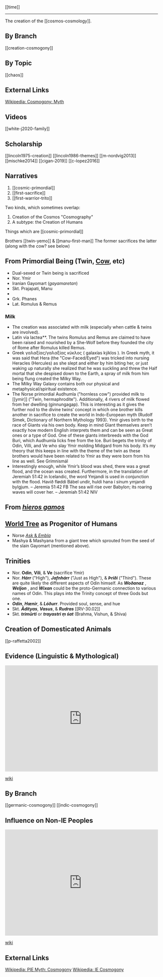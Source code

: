 [[time]]

---

The creation of the [[cosmos-cosmology]].

## By Branch
[[creation-cosmogony]]

## By Topic
[[chaos]]

## External Links
[Wikipedia: Cosmogony: Myth](https://en.wikipedia.org/wiki/Cosmogony#Mythology)

## Videos
[[white-j2020-family]]

## Scholarship
[[lincoln1975-creation]]
[[lincoln1986-themes]]
[[m-nordvig2013]]
[[mischke2014]]
[[cigan-2019]]
[[c-lopez2016]]

## Narratives
1. [[cosmic-primordial]]
2. [[first-sacrifice]]
3. [[first-warrior-trito]]


Two kinds, which sometimes overlap: 
1. Creation of the Cosmos "Cosmography"
2. A subtype: the Creation of Humans


Things which are [[cosmic-primordial]]

Brothers [[twin-yemo]] & [[manu-first-man]]
The former sacrifices the latter (along with the cow? see below)

## From Primordial Being (Twin, [Cow](bovines.md), etc)
- Dual-sexed or Twin being is sacrificed
- Nor. Ymir
- Iranian Gayomart (*gayamaretan*)
- Skt. Prajapati, Manu
- 
- Grk. Phanes
- Lat. Romulus & Remus
### Milk
- The creation was associated with milk (especially when cattle & twins are involved).
- Latin via lactea**. The twins Romulus and Remus are claimed to have been raised and nourished by a She-Wolf before they founded the city of Rome after Romulus killed Remus. 
- Greek γαλαξίας/γαλαξίας κύκλος ( galaxías kýklos ). In Greek myth, it was said that Hera (the "Cow-Faced/Eyed") was tricked into nursing Heracles (Hercules) as she slept and either by him biting her, or just waking up naturally she realized that he was suckling and threw the Half mortal that she despised down to the Earth, a spray of milk from him being flung created the Milky Way.
- The Milky Way Galaxy contains both our physical and metaphysical/spiritual existence. 
- The Norse primordial Audhumla ("hornless cow") provided milk to [[ymir]] ("Twin, hermaphrodite"). Additionally, 4 rivers of milk flowed from her dwelling (ginnungagap). This is interesting as it gives the further nod to the divine twins’ concept in which one brother kills another in sacrifice to create the world in Indo-European myth (Rudolf Simek, Dictionary of Northern Mythology 1993). Ymir gives birth to the race of Giants via his own body. Keep in mind Giant themselves aren’t exactly how modern English interprets them and can be seen as Great ones or a type of God. One of these giants interbreeds with the God Buri, which Audhumla licks free from the Ice. Buri begets the trinity of Odin, Villi, and Ve who slay Ymir molding Midgard from his body. It’s my theory that this keeps in line with the theme of the twin as these brothers would have been related to Ymir as they were born from his line as well. See Grímnismál
- Interestingly enough, while Ymir’s blood was shed, there was a great flood, and the ocean was created. Furthermore, in the translation of Jeremiah 51:42 in Icelandic, the word Ymjandi is used in conjunction with the flood. Havið fløddi Bábel undir, huldi hana í sínum ymjandi bylgjum. – Jeremia 51:42 FB The sea will rise over Babylon; its roaring waves will cover her. – Jeremiah 51:42 NIV



## From [*hieros gamos*](hieros-gamos.md)


## [World Tree](axis-mundi.md) as Progenitor of Humans
- Norse [*Ask* & *Embla*](ask&embla.md)
- Mashya & Mashyana from a giant tree which sprouted from the seed of the slain Gayomart (mentioned above).


## Trinities
- Nor. **Odin**, **Vili**, & **Ve** (sacrifice Ymir)
- Nor. ***Hárr*** ("High"), ***Jafnhárr*** ("Just as High"), & ***Þriði*** ("Third"). These are quite likely the different aspects of Odin himself. As ***Woðanaz*** , ***Weljon*** , and ***Wixan*** could be the proto-Germanic connection to various names of Odin. This plays into the Trinity concept of three Gods but one. 
- ***Odin***, ***Hœnir***, & ***Lóðurr***. Provided soul, sense, and hue
- Skt. ***Ādityas***, ***Vasus***, & ***Rudras*** [[RV-30.02]]
- Skt. ***trimūrti*** or ***trayastri ṃ śat*** (Brahma, Vishun, & Shiva)


## Creation of Domesticated Animals
[[p-raffetta2002]]


## Evidence (Linguistic & Mythological)
<iframe width="100%" height="350" frameborder="0" allow="accelerometer; autoplay; clipboard-write; encrypted-media; gyroscope; picture-in-picture" allowfullscreen src="https://en.wikipedia.org/wiki/Indo-European-cosmogony#Evidence"></iframe>

[wiki](https://en.wikipedia.org/wiki/Indo-European-cosmogony#Evidence)

## By Branch
[[germanic-cosmogony]]
[[indic-cosmogony]]

## Influence on Non-IE Peoples
<iframe width="100%" height="350" frameborder="0" allow="accelerometer; autoplay; clipboard-write; encrypted-media; gyroscope; picture-in-picture" allowfullscreen src="https://en.wikipedia.org/wiki/Indo-European-cosmogony#Influence"></iframe>

[wiki](https://en.wikipedia.org/wiki/Indo-European-cosmogony#Influence)



## External Links
[Wikipedia: PIE Myth: Cosmogony](https://en.wikipedia.org/wiki/Proto-Indo-European-mythology#Cosmogony)
[Wikipedia: IE Cosmogony](https://en.wikipedia.org/wiki/Indo-European-cosmogony)